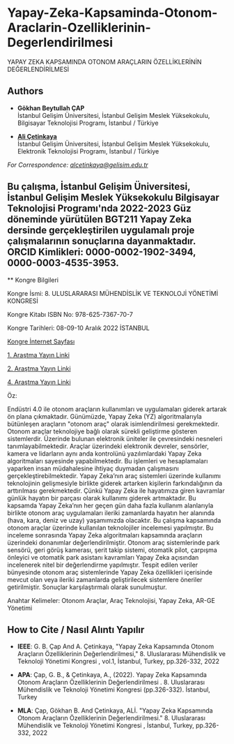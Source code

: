 # Yapay-Zeka-Kapsaminda-Otonom-Araclarin-Ozelliklerinin-Degerlendirilmesi

YAPAY ZEKA KAPSAMINDA OTONOM ARAÇLARIN ÖZELLİKLERİNİN DEĞERLENDİRİLMESİ

## Authors

- **Gökhan Beytullah ÇAP**  
  İstanbul Gelişim Üniversitesi, İstanbul Gelişim Meslek Yüksekokulu, Bilgisayar Teknolojisi Programı, İstanbul / Türkiye

- [**Ali Çetinkaya**](https://scholar.google.com.tr/citations?user=XSEW-NcAAAAJ)  
  İstanbul Gelişim Üniversitesi, İstanbul Gelişim Meslek Yüksekokulu, Elektronik Teknolojisi Programı, İstanbul / Türkiye
  
*For Correspondence: alcetinkaya@gelisim.edu.tr*

## Bu çalışma, İstanbul Gelişim Üniversitesi, İstanbul Gelişim Meslek Yüksekokulu Bilgisayar Teknolojisi Programı'nda 2022-2023 Güz döneminde yürütülen BGT211 Yapay Zeka dersinde gerçekleştirilen uygulamalı proje çalışmalarının sonuçlarına dayanmaktadır. ORCID Kimlikleri: 0000-0002-1902-3494, 0000-0003-4535-3953.

** Kongre Bilgileri

Kongre İsmi: 8. ULUSLARARASI MÜHENDİSLİK VE TEKNOLOJİ YÖNETİMİ KONGRESİ

Kongre Kitabı ISBN No: 978-625-7367-70-7

Kongre Tarihleri: 08-09-10 Aralık 2022 İSTANBUL

[Kongre İnternet Sayfası](https://www.muhendislikveteknolojiyonetimikongresi.org)

[1. Araştma Yayın Linki](https://scholar.google.com.tr/citations?view_op=view_citation&hl=tr&user=XSEW-NcAAAAJ&sortby=pubdate&citation_for_view=XSEW-NcAAAAJ:M3ejUd6NZC8C)

[2. Araştma Yayın Linki](https://avesis.gelisim.edu.tr/yayin/37a2c628-3f1a-4e03-ad22-2bc667e3998a/yapay-zeka-kapsaminda-otonom-araclarin-ozelliklerinin-degerlendirilmesi)

[4. Araştma Yayın Linki](https://www.instagram.com/p/Cl24S8VsLTN/)

Öz:

Endüstri 4.0 ile otonom araçların kullanımları ve uygulamaları giderek artarak ön plana çıkmaktadır. Günümüzde, Yapay Zeka (YZ) algoritmalarıyla bütünleşen araçların "otonom araç" olarak isimlendirilmesi gerekmektedir. Otonom araçlar teknolojiye bağlı olarak sürekli geliştirme gösteren sistemlerdir. Üzerinde bulunan elektronik üniteler ile çevresindeki nesneleri tanımlayabilmektedir. Araçlar üzerindeki elektronik devreler, sensörler, kamera ve lidarların aynı anda kontrolünü yazılımlardaki Yapay Zeka algoritmaları sayesinde yapabilmektedir. Bu işlemleri ve hesaplamaları yaparken insan müdahalesine ihtiyaç duymadan çalışmasını gerçekleştirebilmektedir. Yapay Zeka’nın araç sistemleri üzerinde kullanımı teknolojinin gelişmesiyle birlikte giderek artarken kişilerin farkındalığının da arttırılması gerekmektedir. Çünkü Yapay Zeka ile hayatımıza giren kavramlar günlük hayatın bir parçası olarak kullanımı giderek artmaktadır. Bu kapsamda Yapay Zeka’nın her geçen gün daha fazla kullanım alanlarıyla birlikte otonom araç uygulamaları ileriki zamanlarda hayatın her alanında (hava, kara, deniz ve uzay) yaşamımızda olacaktır. Bu çalışma kapsamında otonom araçlar üzerinde kullanılan teknolojiler incelemesi yapılmıştır. Bu inceleme sonrasında Yapay Zeka algoritmaları kapsamında araçların üzerindeki donanımlar değerlendirilmiştir. Otonom araç sistemlerinde park sensörü, geri görüş kamerası, şerit takip sistemi, otomatik pilot, çarpışma önleyici ve otomatik park asistanı kavramları Yapay Zeka açısından incelenerek nitel bir değerlendirme yapılmıştır. Tespit edilen veriler bünyesinde otonom araç sistemlerinde Yapay Zeka özellikleri içerisinde mevcut olan veya ileriki zamanlarda geliştirilecek sistemlere öneriler getirilmiştir. Sonuçlar karşılaştırmalı olarak sunulmuştur.

Anahtar Kelimeler: Otonom Araçlar, Araç Teknolojisi, Yapay Zeka, AR-GE Yönetimi

## How to Cite / Nasıl Alıntı Yapılır

- **IEEE**: G. B.  Çap And A.  Çetinkaya, "Yapay Zeka Kapsamında Otonom Araçların Özelliklerinin Değerlendirilmesi,"  8. Uluslararası Mühendislik ve Teknoloji Yönetimi Kongresi , vol.1, İstanbul, Turkey, pp.326-332, 2022                               

- **APA**: Çap, G. B.,  & Çetinkaya, A., (2022).  Yapay Zeka Kapsamında Otonom Araçların Özelliklerinin Değerlendirilmesi . 8. Uluslararası Mühendislik ve Teknoloji Yönetimi Kongresi (pp.326-332). İstanbul, Turkey                            
- **MLA**: Çap, Gökhan B.  And Çetinkaya, ALİ.  "Yapay Zeka Kapsamında Otonom Araçların Özelliklerinin Değerlendirilmesi."  8. Uluslararası Mühendislik ve Teknoloji Yönetimi Kongresi , İstanbul, Turkey, pp.326-332, 2022                

